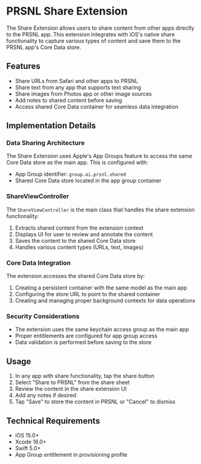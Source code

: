 # PRSNL Share Extension

The Share Extension allows users to share content from other apps directly to the PRSNL app. This extension integrates with iOS's native share functionality to capture various types of content and save them to the PRSNL app's Core Data store.

## Features

- Share URLs from Safari and other apps to PRSNL
- Share text from any app that supports text sharing
- Share images from Photos app or other image sources
- Add notes to shared content before saving
- Access shared Core Data container for seamless data integration

## Implementation Details

### Data Sharing Architecture

The Share Extension uses Apple's App Groups feature to access the same Core Data store as the main app. This is configured with:

- App Group identifier: `group.ai.prsnl.shared`
- Shared Core Data store located in the app group container

### ShareViewController

The `ShareViewController` is the main class that handles the share extension functionality:

1. Extracts shared content from the extension context
2. Displays UI for user to review and annotate the content
3. Saves the content to the shared Core Data store
4. Handles various content types (URLs, text, images)

### Core Data Integration

The extension accesses the shared Core Data store by:

1. Creating a persistent container with the same model as the main app
2. Configuring the store URL to point to the shared container
3. Creating and managing proper background contexts for data operations

### Security Considerations

- The extension uses the same keychain access group as the main app
- Proper entitlements are configured for app group access
- Data validation is performed before saving to the store

## Usage

1. In any app with share functionality, tap the share button
2. Select "Share to PRSNL" from the share sheet
3. Review the content in the share extension UI
4. Add any notes if desired
5. Tap "Save" to store the content in PRSNL or "Cancel" to dismiss

## Technical Requirements

- iOS 15.0+
- Xcode 16.0+
- Swift 5.0+
- App Group entitlement in provisioning profile